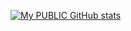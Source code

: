 [![My PUBLIC GitHub stats](https://github-readme-stats.vercel.app/api?username=gogetron)](https://github.com/gogetron)

